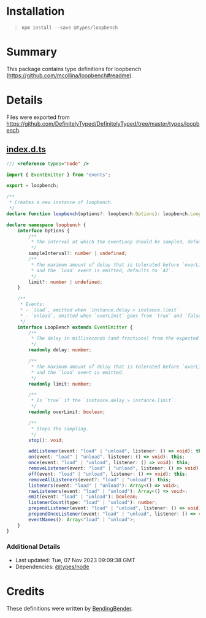 # Installation
> `npm install --save @types/loopbench`

# Summary
This package contains type definitions for loopbench (https://github.com/mcollina/loopbench#readme).

# Details
Files were exported from https://github.com/DefinitelyTyped/DefinitelyTyped/tree/master/types/loopbench.
## [index.d.ts](https://github.com/DefinitelyTyped/DefinitelyTyped/tree/master/types/loopbench/index.d.ts)
````ts
/// <reference types="node" />

import { EventEmitter } from "events";

export = loopbench;

/**
 * Creates a new instance of loopbench.
 */
declare function loopbench(options?: loopbench.Options): loopbench.LoopBench;

declare namespace loopbench {
    interface Options {
        /**
         * The interval at which the eventLoop should be sampled, defaults to `5`.
         */
        sampleInterval?: number | undefined;
        /**
         * The maximum amount of delay that is tolerated before `overLimit` becomes true,
         * and the `load` event is emitted, defaults to `42`.
         */
        limit?: number | undefined;
    }

    /**
     * Events:
     * - `load`, emitted when `instance.delay > instance.limit`
     * - `unload`, emitted when `overLimit` goes from `true` and `false`
     */
    interface LoopBench extends EventEmitter {
        /**
         * The delay in milliseconds (and fractions) from the expected run. It might be negative (in older nodes).
         */
        readonly delay: number;

        /**
         * The maximum amount of delay that is tolerated before `overLimit` becomes true,
         * and the `load` event is emitted.
         */
        readonly limit: number;

        /**
         * Is `true` if the `instance.delay > instance.limit`.
         */
        readonly overLimit: boolean;

        /**
         * Stops the sampling.
         */
        stop(): void;

        addListener(event: "load" | "unload", listener: () => void): this;
        on(event: "load" | "unload", listener: () => void): this;
        once(event: "load" | "unload", listener: () => void): this;
        removeListener(event: "load" | "unload", listener: () => void): this;
        off(event: "load" | "unload", listener: () => void): this;
        removeAllListeners(event?: "load" | "unload"): this;
        listeners(event: "load" | "unload"): Array<() => void>;
        rawListeners(event: "load" | "unload"): Array<() => void>;
        emit(event: "load" | "unload"): boolean;
        listenerCount(type: "load" | "unload"): number;
        prependListener(event: "load" | "unload", listener: () => void): this;
        prependOnceListener(event: "load" | "unload", listener: () => void): this;
        eventNames(): Array<"load" | "unload">;
    }
}

````

### Additional Details
 * Last updated: Tue, 07 Nov 2023 09:09:38 GMT
 * Dependencies: [@types/node](https://npmjs.com/package/@types/node)

# Credits
These definitions were written by [BendingBender](https://github.com/BendingBender).
